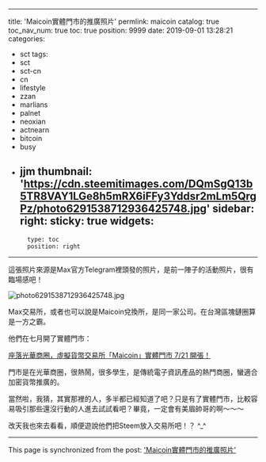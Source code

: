 
---
title: 'Maicoin實體門市的推廣照片'
permlink: maicoin
catalog: true
toc_nav_num: true
toc: true
position: 9999
date: 2019-09-01 13:28:21
categories:
- sct
tags:
- sct
- sct-cn
- cn
- lifestyle
- zzan
- marlians
- palnet
- neoxian
- actnearn
- bitcoin
- busy
- jjm
thumbnail: 'https://cdn.steemitimages.com/DQmSgQ13b5TR8VAY1LGe8h5mRX6iFFy3Yddsr2mLm5QrgPz/photo6291538712936425748.jpg'
sidebar:
    right:
        sticky: true
widgets:
    -
        type: toc
        position: right
---


這張照片來源是Max官方Telegram裡頭發的照片，是前一陣子的活動照片，很有臨場感吧！

![photo6291538712936425748.jpg](https://cdn.steemitimages.com/DQmSgQ13b5TR8VAY1LGe8h5mRX6iFFy3Yddsr2mLm5QrgPz/photo6291538712936425748.jpg)

Max交易所，或者也可以說是Maicoin兌換所，是同一家公司。在台灣區塊鏈圈算是一方之霸。

他們在七月開了實體門市：

[座落光華商圈，虛擬貨幣交易所「Maicoin」實體門市 7/21 開張！](https://www.inside.com.tw/article/16920-maicoin-store-taipei)

門市是在光華商圈，很熱鬧，很多學生，是傳統電子資訊產品的熱門商圈，蠻適合加密貨幣推廣的。

當然啦，我猜，其實那裡的人，多半都已經知道了吧？只是有了實體門市，比較容易吸引那些還沒行動的人進去試試看吧？畢竟，一定會有美眉帥哥的啊～～～

改天我也來去看看，順便遊說他們把Steem放入交易所吧！？ ^_^

- - -

This page is synchronized from the post: ['Maicoin實體門市的推廣照片'](https://steemit.com/@deanliu/maicoin)
